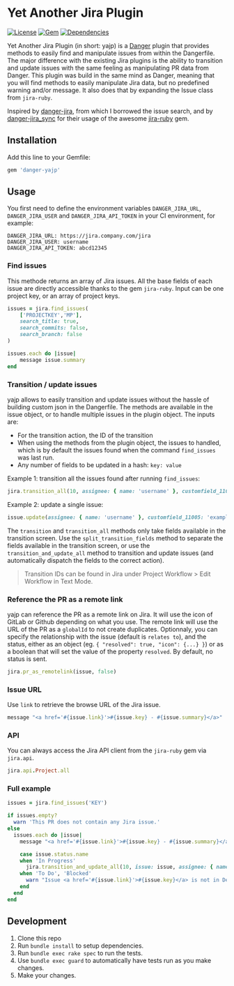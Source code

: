 # Yet Another Jira Plugin

[![License](https://img.shields.io/github/license/juliendms/danger-yajp)](LICENSE)
[![Gem](https://img.shields.io/gem/v/danger-yajp)](https://rubygems.org/gems/danger-yajp)
[![Dependencies](https://img.shields.io/librariesio/release/rubygems/danger-yajp)](https://libraries.io/rubygems/danger-yajp)

Yet Another Jira Plugin (in short: yajp) is a [Danger](https://danger.systems/ruby/) plugin that provides methods to easily find and manipulate issues from within the Dangerfile. The major difference with the existing Jira plugins is the ability to transition and update issues with the same feeling as manipulating PR data from Danger. This plugin was build in the same mind as Danger, meaning that you will find methods to easily manipulate Jira data, but no predefined warning and/or message. It also does that by expanding the Issue class from `jira-ruby`.

Inspired by [danger-jira](https://github.com/RestlessThinker/danger-jira), from which I borrowed the issue search, and by [danger-jira_sync](https://github.com/roverdotcom/danger-jira_sync) for their usage of the awesome [jira-ruby](https://github.com/sumoheavy/jira-ruby) gem.

## Installation

Add this line to your Gemfile:

```rb
gem 'danger-yajp'
```

## Usage

You first need to define the environment variables `DANGER_JIRA_URL`, `DANGER_JIRA_USER` and `DANGER_JIRA_API_TOKEN` in your CI environment, for example:

```
DANGER_JIRA_URL: https://jira.company.com/jira
DANGER_JIRA_USER: username
DANGER_JIRA_API_TOKEN: abcd12345
```

### Find issues

This methode returns an array of Jira issues. All the base fields of each issue are directly accessible thanks to the gem `jira-ruby`. Input can be one project key, or an array of project keys.

```rb
issues = jira.find_issues(
    ['PROJECTKEY','MP'],
    search_title: true,
    search_commits: false,
    search_branch: false
)

issues.each do |issue|
    message issue.summary
end
```

### Transition / update issues

yajp allows to easily transition and update issues without the hassle of building custom json in the Dangerfile. The methods are available in the issue object, or to handle multiple issues in the plugin object. The inputs are:

* For the transition action, the ID of the transition
* When using the methods from the plugin object, the issues to handled, which is by default the issues found when the command `find_issues` was last run.
* Any number of fields to be updated in a hash: `key: value`

Example 1: transition all the issues found after running `find_issues`:
 ```rb
 jira.transition_all(10, assignee: { name: 'username' }, customfield_11005: 'example')
 ```

Example 2: update a single issue:
 ```rb
 issue.update(assignee: { name: 'username' }, customfield_11005: 'example')
 ```

The `transition` and `transition_all` methods only take fields available in the transition screen. Use the `split_transition_fields` method to separate the fields available in the transition screen, or use the `transition_and_update_all` method to transition and update issues (and automatically dispatch the fields to the correct action).

> Transition IDs can be found in Jira under Project Workflow > Edit Workflow in Text Mode.

### Reference the PR as a remote link

yajp can reference the PR as a remote link on Jira. It will use the icon of GitLab or Github depending on what you use. The remote link will use the URL of the PR as a `globalId` to not create duplicates. Optionnaly, you can specify the relationship with the issue (default is `relates to`), and the status, either as an object (eg. `{ "resolved": true, "icon": {...} }`) or as a boolean that will set the value of the property `resolved`. By default, no status is sent.

```rb
jira.pr_as_remotelink(issue, false)
```

### Issue URL

Use `link` to retrieve the browse URL of the Jira issue.

```rb
message "<a href='#{issue.link}'>#{issue.key} - #{issue.summary}</a>"
```

### API

You can always access the Jira API client from the `jira-ruby` gem via `jira.api`.

```rb
jira.api.Project.all
```

### Full example

```rb
issues = jira.find_issues('KEY')

if issues.empty?
  warn 'This PR does not contain any Jira issue.'
else
  issues.each do |issue|
    message "<a href='#{issue.link}'>#{issue.key} - #{issue.summary}</a>"

    case issue.status.name
    when 'In Progress'
      jira.transition_and_update_all(10, issue: issue, assignee: { name: 'username' }, customfield_11005: 'example')
    when 'To Do', 'Blocked'
      warn "Issue <a href='#{issue.link}'>#{issue.key}</a> is not in Dev status, please make sure the issue you're working on is in the correct status"
    end
  end
end
```

## Development

1. Clone this repo
2. Run `bundle install` to setup dependencies.
3. Run `bundle exec rake spec` to run the tests.
4. Use `bundle exec guard` to automatically have tests run as you make changes.
5. Make your changes.